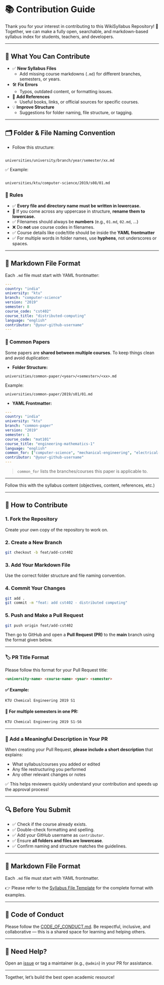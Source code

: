
# 📚 Contribution Guide

Thank you for your interest in contributing to this WikiSyllabus Repository! 🙌  
Together, we can make a fully open, searchable, and markdown-based syllabus index for students, teachers, and developers.

---

## 📌 What You Can Contribute

- ✅ **New Syllabus Files**  
  - Add missing course markdowns (`.md`) for different branches, semesters, or years.
- 🛠️ **Fix Errors**  
  - Typos, outdated content, or formatting issues.
- 📘 **Add References**  
  - Useful books, links, or official sources for specific courses.
- 💡 **Improve Structure**  
  - Suggestions for folder naming, file structure, or tagging.

---

## 🗂 Folder & File Naming Convention

- Follow this structure:

```

universities/university/branch/year/semester/xx.md

```

✅ Example:

```

universities/ktu/computer-science/2019/s08/01.md

````

### 🔹 Rules

- ✅ **Every file and directory name must be written in lowercase.**  
- 🔁 If you come across any uppercase in structure, **rename them to lowercase.**
- ✅ Filenames should always be **numbers** (e.g., `01.md`, `02.md`, ...)
- ❌ Do **not** use course codes in filenames.
- ✅ Course details like code/title should be inside the **YAML frontmatter**
- ✅ For multiple words in folder names, use **hyphens**, not underscores or spaces.

---

## 📝 Markdown File Format

Each `.md` file must start with YAML frontmatter:
```yaml
---
country: "india"
university: "ktu"
branch: "computer-science"
version: "2019"
semester: 8
course_code: "cst402"
course_title: "distributed-computing"
language: "english"
contributor: "@your-github-username"
---


````

### 📄 Common Papers

Some papers are **shared between multiple courses**.
To keep things clean and avoid duplication:

* **Folder Structure:**

```
universities/common-paper/<year>/<semester>/<xx>.md
```

Example:

```
universities/common-paper/2019/s01/01.md
```

* **YAML Frontmatter:**

```yaml
---
country: "india"
university: "ktu"
branch: "common-paper"
version: "2019"
semester: 1
course_code: "mat101"
course_title: "engineering-mathematics-1"
language: "english"
common_for: ["computer-science", "mechanical-engineering", "electrical-engineering"]
contributor: "@your-github-username"
---
```

> `common_for` lists the branches/courses this paper is applicable to.

---
Follow this with the syllabus content (objectives, content, references, etc.)

---

## 📝 How to Contribute

### 1. **Fork the Repository**

Create your own copy of the repository to work on.

### 2. **Create a New Branch**

```bash
git checkout -b feat/add-cst402
```

### 3. **Add Your Markdown File**

Use the correct folder structure and file naming convention.

### 4. **Commit Your Changes**

```bash
git add .
git commit -m "feat: add cst402 - distributed computing"
```

### 5. **Push and Make a Pull Request**

```bash
git push origin feat/add-cst402
```

Then go to GitHub and open a **Pull Request (PR)** to the **main** branch using the format given below.

---

### 🏷️ PR Title Format

Please follow this format for your Pull Request title:

```md
<university-name> <course-name> <year> <semester>
```

#### ✅ Example:

```md
KTU Chemical Engineering 2019 S1
```

#### 🔁 For multiple semesters in one PR:

```md
KTU Chemical Engineering 2019 S1-S6
```

---

### 📝 Add a Meaningful Description in Your PR

When creating your Pull Request, **please include a short description** that explains:

* What syllabus/courses you added or edited
* Any file restructuring you performed
* Any other relevant changes or notes

✅ This helps reviewers quickly understand your contribution and speeds up the approval process!

---

## 🔍 Before You Submit

- ✅ Check if the course already exists.
- ✅ Double-check formatting and spelling.
- ✅ Add your GitHub username as `contributor`.
- ✅ Ensure **all folders and files are lowercase**.
- ✅ Confirm naming and structure matches the guidelines.

---
## 📝 Markdown File Format

Each `.md` file must start with YAML frontmatter.  

👉 Please refer to the [Syllabus File Template](./SYLLABUS_TEMPLATE.md) for the complete format with examples.

---

## 🤝 Code of Conduct

Please follow the [CODE\_OF\_CONDUCT.md](./CODE_OF_CONDUCT.md).
Be respectful, inclusive, and collaborative — this is a shared space for learning and helping others.

---

## 🙋 Need Help?

Open an [issue](https://github.com/The-Purple-Movement/WikiSyllabus/issues) or tag a maintainer (e.g., `@admin`) in your PR for assistance.

---

Together, let’s build the best open academic resource!

